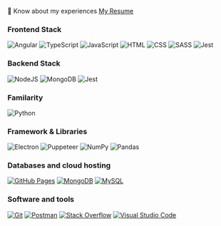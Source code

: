 📄 Know about my experiences [My Resume](https://read.cv/aruldass.as)

<h3 align="left">Frontend Stack</h3>
<p>
   <img alt="Angular" src="https://img.shields.io/badge/angular%20-%2320232a.svg?logo=Angular&logoColor=red"></img>
   <img alt="TypeScript" src="https://img.shields.io/badge/TypeScript%20-%23007ACC.svg?logo=typescript&logoColor=white"></img>
   <img alt="JavaScript" src="https://img.shields.io/badge/JavaScript%20-%23F7DF1E.svg?logo=javascript&logoColor=black"></img>
<!--    <img alt="Gatsby.js" src="https://img.shields.io/badge/Gatsby.js%20-7026BA.svg?logo=gatsby&logoColor=white"></img> -->
<!--    <img alt="Next.js" src="https://img.shields.io/badge/Next.js%20-%23404d59.svg?logo=react&logoColor=white"></img> -->
   <img alt="HTML" src="https://img.shields.io/badge/HTML%20-%23E34F26.svg?logo=html5&logoColor=white"></img>
   <img alt="CSS" src="https://img.shields.io/badge/CSS%20-%231572B6.svg?logo=css3&logoColor=white"></img>
   <img alt="SASS" src="https://img.shields.io/badge/Sass%20-hotpink.svg?logo=SASS&logoColor=white"></img>
   <img alt="Jest" src="https://img.shields.io/badge/Jest-916F79.svg?logo=jest&logoColor=white"></img> 
</p>
<h3 align="left">Backend Stack</h3>
<p>
   <img alt="NodeJS" src="https://img.shields.io/badge/Node.js%20-%2343853D.svg?logo=node-dot-js&logoColor=white"></img>
<!--    <img alt="Ruby" src="https://img.shields.io/badge/Ruby-916F79.svg?logo=ruby&logoColor=white"></img> -->
<!--    <img alt="Express.js" src="https://img.shields.io/badge/Express.js%20-%23404d59.svg?logo=express&logoColor=white"></img> -->
<!--    <img alt="GraphQL" src="https://img.shields.io/badge/GraphQL%20-F71490.svg?logo=graphql&logoColor=white"></img> -->
   <img alt="MongoDB" src ="https://img.shields.io/badge/MongoDB-%234ea94b.svg?logo=mongodb&logoColor=white"></a>
   <img alt="Jest" src="https://img.shields.io/badge/Jest-916F79.svg?logo=jest&logoColor=white"></img>
<!--    <img alt="Docker" src="https://img.shields.io/badge/Docker-2391E6.svg?logo=docker&logoColor=white"></img> -->
<!--    <img alt="TravisCI" src="https://img.shields.io/badge/TravisCI-f5f1ba.svg?logo=travis&logoColor=white"></img> -->
</p>
<h3 align="left">Familarity</h3>
<p>
   <img alt="Python" src="https://img.shields.io/badge/Python%20-%2314354C.svg?logo=python&logoColor=white"></img>
<!--    <img alt="Dart" src="https://img.shields.io/badge/Dart%20-%2315A6C4.svg?logo=dart&logoColor=white"></img> -->
</p>
<h3 align="left">Framework & Libraries</h3>
<p>
<!--     <img alt="Arduino" src="https://img.shields.io/badge/-Arduino-00979D?logo=Arduino&logoColor=white"></img> -->
    <img alt="Electron" src="https://img.shields.io/badge/Electron%20-%2320232e.svg?logo=electron&logoColor=white"></img>
<!--     <img alt="Express.js" src="https://img.shields.io/badge/Express.js%20-%23404d59.svg?logo=express&logoColor=white"></img> -->
    <img alt="Puppeteer" src="https://img.shields.io/badge/puppeteer-006400.svg?logo=puppeteer&logoColor=white"></img>
<!--     <img alt="Flutter" src="https://img.shields.io/badge/Flutter%20-%2302569B.svg?logo=flutter&logoColor=white"></img> -->
    <img alt="NumPy" src="https://img.shields.io/badge/Numpy%20-%23013243.svg?logo=numpy&logoColor=white"></img>
    <img alt="Pandas" src="https://img.shields.io/badge/Pandas%20-%23150458.svg?logo=pandas&logoColor=white"></img>
<!--     <img alt="React" src="https://img.shields.io/badge/React%20-%2320232a.svg?logo=react&logoColor=%2361DAFB"></img> -->
<!--     <img alt="React Native" src="https://img.shields.io/badge/React%20Native%20-%2320232a.svg?logo=react&logoColor=%2361DAFB"></img> -->
</p>
<h3 align="left">Databases and cloud hosting</h3>
<p>
    <a href="#"><img alt="GitHub Pages" src="https://img.shields.io/badge/GitHub%20Pages-%23327FC7.svg?logo=github&logoColor=white"></a>
<!--     <a href="#"><img alt="Heroku" src="https://img.shields.io/badge/Heroku%20-%23430098.svg?logo=heroku&logoColor=white"></a> -->
    <a href="#"><img alt="MongoDB" src ="https://img.shields.io/badge/MongoDB-%234ea94b.svg?logo=mongodb&logoColor=white"></a>
    <a href="#"><img alt="MySQL" src="https://img.shields.io/badge/MySQL-%2300f.svg?logo=mysql&logoColor=white"></a>
<!--     <a href="#"><img alt="Notion" src="https://img.shields.io/badge/Notion%20-%23010101.svg?logo=notion&logoColor=white"></a>
    <a href="#"><img alt="Repl.it" src="https://img.shields.io/badge/Repl.it%20-%230D101E.svg?logo=Repl.it&logoColor=white"></a>
    <a href="#"><img alt="SQLite" src ="https://img.shields.io/badge/SQLite-%2307405e.svg?logo=sqlite&logoColor=white"></a>
    <a href="#"><img alt="Vercel" src="https://img.shields.io/badge/Vercel%20-%23000000.svg?logo=vercel&logoColor=white"></a> -->
</p>
<h3 align="left">Software and tools</h3>
<p>
<!--     <a href="#"><img alt="Figma" src="https://img.shields.io/badge/Figma-%2320232a.svg?logo=figma&logoColor=white"></a>
    <a href="#"><img alt="Android Studio" src="https://img.shields.io/badge/Android%20Studio-008678.svg?logo=android-studio&logoColor=white"></a>
    <a href="#"><img alt="Android" src="https://img.shields.io/badge/Android-3DDC84?logo=android&logoColor=white"></a> -->
<!--     <a href="#"><img alt="Codepen" src="https://img.shields.io/badge/Codepen-000000.svg?logo=codepen&logoColor=white"></a> -->
    <a href="#"><img alt="Git" src="https://img.shields.io/badge/Git%20-%23F05033.svg?logo=git&logoColor=white"></a>
<!--     <img alt="Docker" src="https://img.shields.io/badge/Docker-2391E6.svg?logo=docker&logoColor=white"></img> -->
    <a href="#"><img alt="Postman" src="https://img.shields.io/badge/Postman-FF6C37?logo=postman&logoColor=white"></a>
    <a href="#"><img alt="Stack Overflow" src="https://img.shields.io/badge/-Stack%20Overflow-FE7A16?logo=stack-overflow&logoColor=white"></a>
    <a href="#"><img alt="Visual Studio Code" src="https://img.shields.io/badge/Visual%20Studio%20Code-0078d7.svg?logo=visual-studio-code&logoColor=white"></a>
<!--     <a href="#"><img alt="PyCharm" src="https://img.shields.io/badge/PyCharm-006400.svg?logo=pycharm&logoColor=white"></a> -->
</p>
